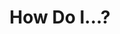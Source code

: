 ---
categories: ["POTD"]
tags: ["docs"] 
title: "How Do I...?"
linkTitle: "How Do I...?"
weight: 5
description: >
  Words
---